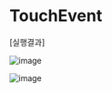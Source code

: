 # TouchEvent

[실행결과]

![image](https://user-images.githubusercontent.com/66067273/223932334-7b964718-be9c-41ec-958b-1e54518b738f.png)

![image](https://user-images.githubusercontent.com/66067273/223932347-2822efdf-2183-4e93-870a-a6f989689a04.png)